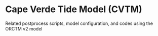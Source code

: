 # Cape Verde Tide Model (CVTM)
Related postprocess scripts, model configuration, and codes using the ORCTM v2 model
